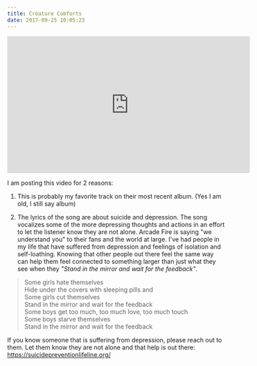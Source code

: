 ```yaml
---
title: Creature Comforts 
date: 2017-09-25 10:05:23
---
```


<iframe width="560" height="315" src="https://www.youtube.com/embed/mZFu361SZeg?rel=0" frameborder="0" allowfullscreen></iframe>

I am posting this video for 2 reasons: 

1) This is probably my favorite track on their most recent album. (Yes I am old, I still say album)

2) The lyrics of the song are about suicide and depression. The song vocalizes some of the more depressing thoughts and actions in an effort to let the listener know they are not alone. Arcade Fire is saying "we understand you" to their fans and the world at large. I've had people in my life that have suffered from depression and feelings of isolation and self-loathing. Knowing that other people out there feel the same way can help them feel connected to something larger than just what they see when they _"Stand in the mirror and wait for the feedback"_. 

> Some girls hate themselves  
Hide under the covers with sleeping pills and  
Some girls cut themselves  
Stand in the mirror and wait for the feedback  
Some boys get too much, too much love, too much touch  
Some boys starve themselves  
Stand in the mirror and wait for the feedback  

If you know someone that is suffering from depression, please reach out to them. Let them know they are not alone and that help is out there: https://suicidepreventionlifeline.org/
